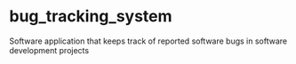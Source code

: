 # bug_tracking_system
Software application that keeps track of reported software bugs in software development projects
